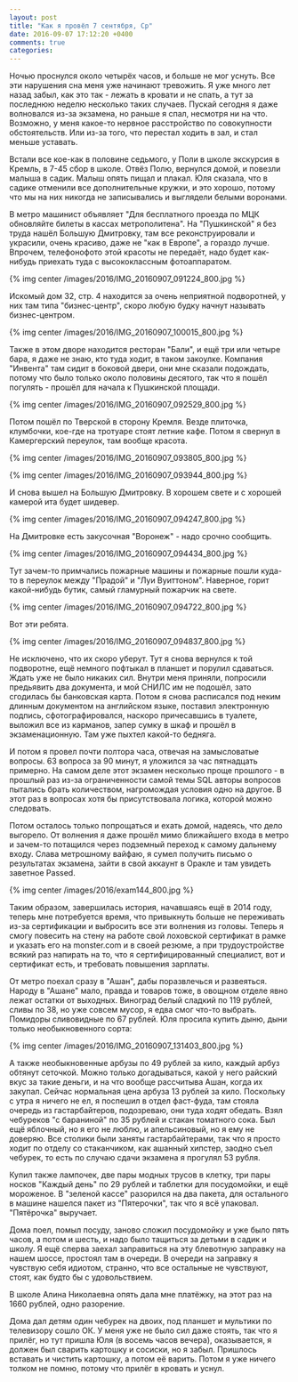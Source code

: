 ```yaml
---
layout: post
title: "Как я провёл 7 сентября, Ср"
date: 2016-09-07 17:12:20 +0400
comments: true
categories: 
---
```

Ночью проснулся около четырёх часов, и больше не мог уснуть. Все эти нарушения сна меня уже начинают тревожить. Я уже много лет назад забыл, как это так - лежать в кровати и не спать, а тут за последнюю неделю несколько таких случаев. Пускай сегодня я даже волновался из-за экзамена, но раньше я спал, несмотря ни на что. Возможно, у меня какое-то нервное расстройство по совокупности обстоятельств. Или из-за того, что перестал ходить в зал, и стал меньше уставать.

Встали все кое-как в половине седьмого, у Поли в школе экскурсия в Кремль, в 7-45 сбор в школе. Отвёз Полю, вернулся домой, и повезли малыша в садик. Малыш опять пищал и плакал. Юля сказала, что в садике отменили все дополнительные кружки, и это хорошо, потому что мы на них никогда не записывались и выглядели белыми воронами.

В метро машинист объявляет "Для бесплатного проезда по МЦК обновляйте билеты в кассах метрополитена". На "Пушкинской" я без труда нашёл Большую Дмитровку, там все реконструировали и украсили, очень красиво, даже не "как в Европе", а гораздо лучше. Впрочем, телефонофото этой красоты не передаёт, надо будет как-нибудь приехать туда с высококлассным фотоаппаратом.

{% img center /images/2016/IMG_20160907_091224_800.jpg %}

Искомый дом 32, стр. 4 находится за очень неприятной подворотней, у них там типа "бизнес-центр", скоро любую будку начнут называть бизнес-центром.

{% img center /images/2016/IMG_20160907_100015_800.jpg %}

Также в этом дворе находится ресторан "Бали", и ещё три или четыре бара, я даже не знаю, кто туда ходит, в таком закоулке. Компания "Инвента" там сидит в боковой двери, они мне сказали подождать, потому что было только около половины десятого, так что я пошёл погулять - прошёл для начала к Пушкинской площади.

{% img center /images/2016/IMG_20160907_092529_800.jpg %}

Потом пошёл по Тверской в сторону Кремля. Везде плиточка, клумбочки, кое-где на тротуаре стоят летние кафе. Потом я свернул в Камергерский переулок, там вообще красота.

{% img center /images/2016/IMG_20160907_093805_800.jpg %}

{% img center /images/2016/IMG_20160907_093944_800.jpg %}

И снова вышел на Большую Дмитровку. В хорошем свете и с хорошей камерой ита будет шидевер.

{% img center /images/2016/IMG_20160907_094247_800.jpg %}

На Дмитровке есть закусочная "Воронеж" - надо срочно сообщить.

{% img center /images/2016/IMG_20160907_094434_800.jpg %}

Тут зачем-то примчались пожарные машины и пожарные пошли куда-то в переулок между "Прадой" и "Луи Вуиттоном". Наверное, горит какой-нибудь бутик, самый гламурный пожарчик на свете.
 
{% img center /images/2016/IMG_20160907_094722_800.jpg %}

Вот эти ребята. 

{% img center /images/2016/IMG_20160907_094837_800.jpg %}

Не исключено, что их скоро уберут. Тут я снова вернулся к той подворотне, ещё немного пофтыкал в планшет и порулил сдаваться. Ждать уже не было никаких сил. Внутри меня приняли, попросили предьявить два документа, и мой СНИЛС им не подошёл, зато сгодилась бы банковская карта. Потом я снова расписался под неким длинным документом на английском языке, поставил электронную подпись, сфотографировался, наскоро причесавшись в туалете, выложил все из карманов, запер сумку в шкаф и прошёл в экзаменационную. Там уже пыхтел какой-то бедняга.

И потом я провел почти полтора часа, отвечая на замысловатые вопросы. 63 вопроса за 90 минут, я уложился за час пятнадцать примерно. На самом деле этот экзамен несколько проще прошлого - в прошлый раз из-за ограниченности самой темы SQL авторы вопросов пытались брать количеством, нагромождая условия одно на другое. В этот раз в вопросах хотя бы присутствовала логика, которой можно следовать.

Потом осталось только попрощаться и ехать домой, надеясь, что дело выгорело. От волнения я даже прошёл мимо ближайшего входа в метро и зачем-то потащился через подземный переход к самому дальнему входу. Слава метрошному вайфаю, я сумел получить письмо о результатах экзамена, зайти в свой аккаунт в Оракле и там увидеть заветное Passed.

{% img center /images/2016/exam144_800.jpg %}

Таким образом, завершилась история, начавшаясь ещё в 2014 году, теперь мне потребуется время, что привыкнуть больше не переживать из-за сертификации и выбросить все эти волнения из головы. Теперь я смогу повесить на стену на работе свой лоховской сертификат в рамке и указать его на monster.com и в своей резюме, а при трудоустройстве всякий раз напирать на то, что я сертифицированный специалист, вот и сертификат есть, и требовать повышения зарплаты.

От метро поехал сразу в "Ашан", дабы поразвлечься и развеяться. Народу в "Ашане" мало, правда и товаров тоже, в овощном отделе явно лежат остатки от выходных. Виноград белый сладкий по 119 рублей, сливы по 38, но уже совсем мусор, я едва смог что-то выбрать. Помидоры сливовидные по 67 рублей. Юля просила купить дыню, дыни только необыкновенного сорта:

{% img center /images/2016/IMG_20160907_131403_800.jpg %}

А также необыкновенные арбузы по 49 рублей за кило, каждый арбуз обтянут сеточкой. Можно только догадываться, какой у него райский вкус за такие деньги, и на что вообще рассчитыва Ашан, когда их закупал. Сейчас нормальная цена арбуза 13 рублей за кило. Поскольку с утра я ничего не ел, я поспешил в отдел фаст-фуда, там стояла очередь из гастарбайтеров, подозреваю, они туда ходят обедать. Взял чебуреков "с бараниной" по 35 рублей и стакан томатного сока. Был ещё яблочный, но я его не люблю, и апельсиновый, но я ему не доверяю. Все столики были заняты гастарбайтерами, так что я просто ходит по отделу со стаканчиком, как ашанный хипстер, заодно съел чебурек, то есть по случаю сдачи экзамена я прогулял 53 рубля.

Купил также лампочек, две пары модных трусов в клетку, три пары носков "Каждый день" по 29 рублей и таблетки для посудомойки, и ещё мороженое. В "зеленой кассе" разорился на два пакета, для остального в машине нашелся пакет из "Пятерочки", так что я всё упаковал. "Пятёрочка" выручает.

Дома поел, помыл посуду, заново сложил посудомойку и уже было пять часов, а потом и шесть, и надо было тащиться за детьми в садик и школу. Я ещё сперва заехал заправиться на эту блевотную заправку на нашем шоссе, простоял там в очереди. В очереди на заправку я чувствую себя идиотом, странно, что все остальные не чувствуют, стоят, как будто бы с удовольствием.

В школе Алина Николаевна опять дала мне платёжку, на этот раз на 1660 рублей, одно разорение.

Дома дал детям один чебурек на двоих, под планшет и мультики по телевизору сошло ОК. У меня уже не было сил даже стоять, так что я прилёг, но тут пришла Юля (в восемь часов вечера), оказывается, я должен был сварить картошку и сосиски, но я забыл. Пришлось вставать и чистить картошку, а потом её варить. Потом я уже ничего толком не помню, потому что прилёг в кровать и уснул.